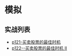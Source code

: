 # 模拟

## 实战列表
  * [p121-买卖股票的最佳时机](../problem/p121-best-time-to-buy-and-sell-stock.md)
  * [p122--买卖股票的最佳时机 II](../problem/p122-best-time-to-buy-and-sell-stock-ii.md)